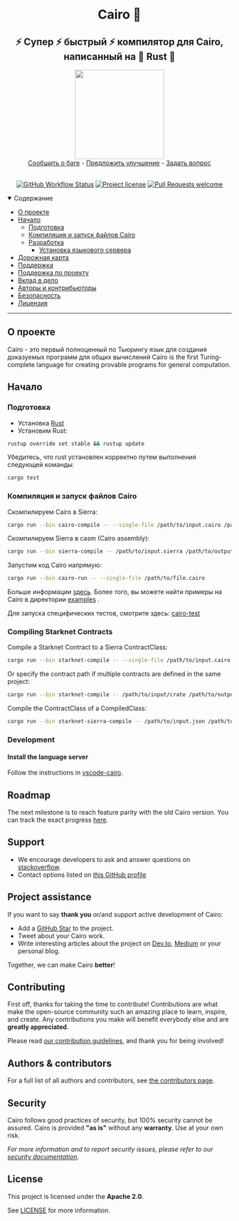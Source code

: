 <div align="center">
  <h1>Cairo 🐺 </h1>
  <h2> ⚡ Супер ⚡ быстрый ⚡ компилятор для Cairo, написанный на 🦀 Rust 🦀 </h2>
  <img src="./resources/img/cairo-logo-square.png" height="200" width="200">
  <br />
  <a href="https://github.com/starkware-libs/cairo/issues/new?assignees=&labels=bug&template=01_BUG_REPORT.md&title=bug%3A+">Сообщить о баге</a>
  -
  <a href="https://github.com/starkware-libs/cairo/issues/new?assignees=&labels=enhancement&template=02_FEATURE_REQUEST.md&title=feat%3A+">Предложить улучшение</a>
  -
  <a href="https://github.com/starkware-libs/cairo/discussions">Задать вопрос</a>
</div>

<div align="center">
<br />

[![GitHub Workflow Status](https://github.com/starkware-libs/cairo/actions/workflows/ci.yml/badge.svg)](https://github.com/starkware-libs/cairo/actions/workflows/ci.yml)
[![Project license](https://img.shields.io/github/license/starkware-libs/cairo.svg?style=flat-square)](LICENSE)
[![Pull Requests welcome](https://img.shields.io/badge/PRs-welcome-ff69b4.svg?style=flat-square)](https://github.com/starkware-libs/cairo/issues?q=is%3Aissue+is%3Aopen+label%3A%22help+wanted%22)

</div>

<details open="open">
<summary>Содержание</summary>

- [О проекте](#about)
- [Начало](#getting-started)
  - [Подготовка](#prerequisites)
  - [Компиляция и запуск файлов Cairo](#compiling-and-running-cairo-files)
  - [Разработка](#development)
    - [Установка языкового сервера](#install-the-language-server)
- [Дорожная карта](#roadmap)
- [Поддержка](#support)
- [Поддержка по проекту](#project-assistance)
- [Вклад в дело](#contributing)
- [Авторы и контрибьюторы](#authors--contributors)
- [Безопасность](#security)
- [Лицензия](#license)

</details>

---

## О проекте
Cairo - это первый полноценный по Тьюрингу язык для создания доказуемых программ для общих вычислений
Cairo is the first Turing-complete language for creating provable programs for general computation.

## Начало

### Подготовка

- Установка [Rust](https://www.rust-lang.org/tools/install)
- Установим Rust:
```bash
rustup override set stable && rustup update
```

Убедитесь, что rust установлен корректно путем выполнения следующей команды:
```bash
cargo test
```

### Компиляция и запуск файлов Cairo

Скомпилируем Cairo в Sierra:
```bash
cargo run --bin cairo-compile -- --single-file /path/to/input.cairo /path/to/output.sierra --replace-ids
```

Скомпилируем Sierra в casm (Cairo assembly):
```bash
cargo run --bin sierra-compile -- /path/to/input.sierra /path/to/output.casm
```

Запустим код Cairo напрямую:
```bash
cargo run --bin cairo-run -- --single-file /path/to/file.cairo
```

Больше информации [здесь](./crates/cairo-lang-runner/README.md). Более того, вы можете найти примеры на Cairo в директории [examples](./examples) .

Для запуска специфических тестов, смотрите здесь: [cairo-test](./crates/cairo-lang-test-runner/README.md)

### Compiling Starknet Contracts

Compile a Starknet Contract to a Sierra ContractClass:
```bash
cargo run --bin starknet-compile -- --single-file /path/to/input.cairo /path/to/output.json
```

Or specify the contract path if multiple contracts are defined in the same project:
```bash
cargo run --bin starknet-compile -- /path/to/input/crate /path/to/output.json --contract-path path::to::contract
```

Compile the ContractClass of a CompiledClass:
```bash
cargo run --bin starknet-sierra-compile -- /path/to/input.json /path/to/output.casm
```

### Development

#### Install the language server

Follow the instructions in [vscode-cairo](./vscode-cairo/README.md).

## Roadmap

The next milestone is to reach feature parity with the old Cairo version.
You can track the exact progress [here](./docs/FEATURE_PARITY.md).

## Support

- We encourage developers to ask and answer questions on [stackoverflow](https://stackoverflow.com/questions/tagged/cairo-lang).
- Contact options listed on [this GitHub profile](https://github.com/starkware-libs)

## Project assistance

If you want to say **thank you** or/and support active development of Cairo:

- Add a [GitHub Star](https://github.com/starkware-libs/cairo) to the project.
- Tweet about your Cairo work.
- Write interesting articles about the project on [Dev.to](https://dev.to/), [Medium](https://medium.com/) or your personal blog.

Together, we can make Cairo **better**!

## Contributing

First off, thanks for taking the time to contribute! Contributions are what make the open-source community such an amazing place to learn, inspire, and create. Any contributions you make will benefit everybody else and are **greatly appreciated**.

Please read [our contribution guidelines](docs/CONTRIBUTING.md), and thank you for being involved!

## Authors & contributors

For a full list of all authors and contributors, see [the contributors page](https://github.com/starkware-libs/cairo/contributors).

## Security

Cairo follows good practices of security, but 100% security cannot be assured.
Cairo is provided **"as is"** without any **warranty**. Use at your own risk.

_For more information and to report security issues, please refer to our [security documentation](docs/SECURITY.md)._

## License

This project is licensed under the **Apache 2.0**.

See [LICENSE](LICENSE) for more information.
